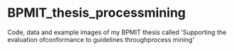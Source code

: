 # BPMIT_thesis_processmining
Code, data and example images of my BPMIT thesis called 'Supporting the evaluation ofconformance to guidelines throughprocess mining'
